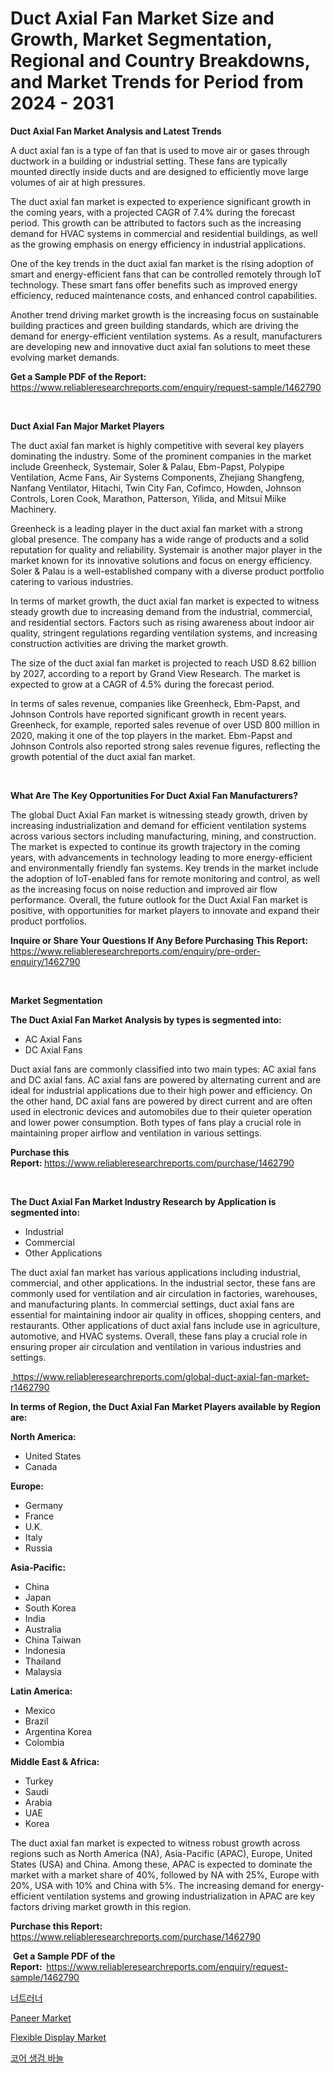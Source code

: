 <p><h1>Duct Axial Fan Market Size and Growth, Market Segmentation, Regional and Country Breakdowns, and Market Trends for Period from 2024 -  2031</h1></p><p><strong>Duct Axial Fan Market Analysis and Latest Trends</strong></p>
<p><p>A duct axial fan is a type of fan that is used to move air or gases through ductwork in a building or industrial setting. These fans are typically mounted directly inside ducts and are designed to efficiently move large volumes of air at high pressures.</p><p>The duct axial fan market is expected to experience significant growth in the coming years, with a projected CAGR of 7.4% during the forecast period. This growth can be attributed to factors such as the increasing demand for HVAC systems in commercial and residential buildings, as well as the growing emphasis on energy efficiency in industrial applications.</p><p>One of the key trends in the duct axial fan market is the rising adoption of smart and energy-efficient fans that can be controlled remotely through IoT technology. These smart fans offer benefits such as improved energy efficiency, reduced maintenance costs, and enhanced control capabilities.</p><p>Another trend driving market growth is the increasing focus on sustainable building practices and green building standards, which are driving the demand for energy-efficient ventilation systems. As a result, manufacturers are developing new and innovative duct axial fan solutions to meet these evolving market demands.</p></p>
<p><strong>Get a Sample PDF of the Report:&nbsp;</strong> <a href="https://www.reliableresearchreports.com/enquiry/request-sample/1462790">https://www.reliableresearchreports.com/enquiry/request-sample/1462790</a></p>
<p>&nbsp;</p>
<p><strong>Duct Axial Fan Major Market Players</strong></p>
<p><p>The duct axial fan market is highly competitive with several key players dominating the industry. Some of the prominent companies in the market include Greenheck, Systemair, Soler & Palau, Ebm-Papst, Polypipe Ventilation, Acme Fans, Air Systems Components, Zhejiang Shangfeng, Nanfang Ventilator, Hitachi, Twin City Fan, Cofimco, Howden, Johnson Controls, Loren Cook, Marathon, Patterson, Yilida, and Mitsui Miike Machinery.</p><p>Greenheck is a leading player in the duct axial fan market with a strong global presence. The company has a wide range of products and a solid reputation for quality and reliability. Systemair is another major player in the market known for its innovative solutions and focus on energy efficiency. Soler & Palau is a well-established company with a diverse product portfolio catering to various industries.</p><p>In terms of market growth, the duct axial fan market is expected to witness steady growth due to increasing demand from the industrial, commercial, and residential sectors. Factors such as rising awareness about indoor air quality, stringent regulations regarding ventilation systems, and increasing construction activities are driving the market growth.</p><p>The size of the duct axial fan market is projected to reach USD 8.62 billion by 2027, according to a report by Grand View Research. The market is expected to grow at a CAGR of 4.5% during the forecast period.</p><p>In terms of sales revenue, companies like Greenheck, Ebm-Papst, and Johnson Controls have reported significant growth in recent years. Greenheck, for example, reported sales revenue of over USD 800 million in 2020, making it one of the top players in the market. Ebm-Papst and Johnson Controls also reported strong sales revenue figures, reflecting the growth potential of the duct axial fan market.</p></p>
<p>&nbsp;</p>
<p><strong>What Are The Key Opportunities For Duct Axial Fan Manufacturers?</strong></p>
<p><p>The global Duct Axial Fan market is witnessing steady growth, driven by increasing industrialization and demand for efficient ventilation systems across various sectors including manufacturing, mining, and construction. The market is expected to continue its growth trajectory in the coming years, with advancements in technology leading to more energy-efficient and environmentally friendly fan systems. Key trends in the market include the adoption of IoT-enabled fans for remote monitoring and control, as well as the increasing focus on noise reduction and improved air flow performance. Overall, the future outlook for the Duct Axial Fan market is positive, with opportunities for market players to innovate and expand their product portfolios.</p></p>
<p><strong>Inquire or Share Your Questions If Any Before Purchasing This Report:</strong> <a href="https://www.reliableresearchreports.com/enquiry/pre-order-enquiry/1462790">https://www.reliableresearchreports.com/enquiry/pre-order-enquiry/1462790</a></p>
<p>&nbsp;</p>
<p><strong>Market Segmentation</strong></p>
<p><strong>The Duct Axial Fan Market Analysis by types is segmented into:</strong></p>
<p><ul><li>AC Axial Fans</li><li>DC Axial Fans</li></ul></p>
<p><p>Duct axial fans are commonly classified into two main types: AC axial fans and DC axial fans. AC axial fans are powered by alternating current and are ideal for industrial applications due to their high power and efficiency. On the other hand, DC axial fans are powered by direct current and are often used in electronic devices and automobiles due to their quieter operation and lower power consumption. Both types of fans play a crucial role in maintaining proper airflow and ventilation in various settings.</p></p>
<p><strong>Purchase this Report:&nbsp;</strong><a href="https://www.reliableresearchreports.com/purchase/1462790">https://www.reliableresearchreports.com/purchase/1462790</a></p>
<p>&nbsp;</p>
<p><strong>The Duct Axial Fan Market Industry Research by Application is segmented into:</strong></p>
<p><ul><li>Industrial</li><li>Commercial</li><li>Other Applications</li></ul></p>
<p><p>The duct axial fan market has various applications including industrial, commercial, and other applications. In the industrial sector, these fans are commonly used for ventilation and air circulation in factories, warehouses, and manufacturing plants. In commercial settings, duct axial fans are essential for maintaining indoor air quality in offices, shopping centers, and restaurants. Other applications of duct axial fans include use in agriculture, automotive, and HVAC systems. Overall, these fans play a crucial role in ensuring proper air circulation and ventilation in various industries and settings.</p></p>
<p><a href="https://www.reliableresearchreports.com/global-duct-axial-fan-market-r1462790">&nbsp;https://www.reliableresearchreports.com/global-duct-axial-fan-market-r1462790</a></p>
<p><strong>In terms of Region, the Duct Axial Fan Market Players available by Region are:</strong></p>
<p>
    <p> <strong> North America: </strong>
        <ul>
            <li>United States</li>
            <li>Canada</li>
        </ul>
        </p> 
    <p> <strong> Europe: </strong>
        <ul>
            <li>Germany</li>
            <li>France</li>
            <li>U.K.</li>
            <li>Italy</li>
            <li>Russia</li>
        </ul>
        </p> 
    <p> <strong> Asia-Pacific: </strong>
        <ul>
            <li>China</li>
            <li>Japan</li>
            <li>South Korea</li>
            <li>India</li>
            <li>Australia</li>
            <li>China Taiwan</li>
            <li>Indonesia</li>
            <li>Thailand</li>
            <li>Malaysia</li>
        </ul>
        </p> 
    <p> <strong> Latin America: </strong>
        <ul>
            <li>Mexico</li>
            <li>Brazil</li>
            <li>Argentina Korea</li>
            <li>Colombia</li>
        </ul>
        </p> 
    <p> <strong> Middle East & Africa: </strong>
        <ul>
            <li>Turkey</li>
            <li>Saudi</li>
            <li>Arabia</li>
            <li>UAE</li>
            <li>Korea</li>
        </ul>
    </p>
    </p>
<p><p>The duct axial fan market is expected to witness robust growth across regions such as North America (NA), Asia-Pacific (APAC), Europe, United States (USA) and China. Among these, APAC is expected to dominate the market with a market share of 40%, followed by NA with 25%, Europe with 20%, USA with 10% and China with 5%. The increasing demand for energy-efficient ventilation systems and growing industrialization in APAC are key factors driving market growth in this region.</p></p>
<p><strong>Purchase this Report: </strong><a href="https://www.reliableresearchreports.com/purchase/1462790">https://www.reliableresearchreports.com/purchase/1462790</a></p>
<p>&nbsp;<strong>Get a Sample PDF of the Report:&nbsp;&nbsp;</strong><a href="https://www.reliableresearchreports.com/enquiry/request-sample/1462790">https://www.reliableresearchreports.com/enquiry/request-sample/1462790</a></p>
<p><strong></strong></p>
<p><p><a href="https://medium.com/@earnesteidenreichja/2024%EB%85%84%EB%B6%80%ED%84%B0-2031%EB%85%84%EA%B9%8C%EC%A7%80-%EC%98%88%EC%83%81%EB%90%9C-%EB%84%88%ED%8A%B8%EB%9F%AC%EB%84%88-%EC%8B%9C%EC%9E%A5-%EB%B6%84%EC%84%9D-%EB%B0%8F-%ED%81%AC%EA%B8%B0%EC%9E%85%EB%8B%88%EB%8B%A4-37259935960e">너트러너</a></p><p><a href="https://www.linkedin.com/pulse/paneer-market-outlook-industry-overview-forecast-2024-2eulc?trackingId=KLvdF01lBmk0TULpAxyviQ%3D%3D">Paneer Market</a></p><p><a href="https://www.linkedin.com/pulse/flexible-display-market-comprehensive-assessment-type-fewdc?trackingId=4aVdUGLqcIe4TSmJ%2Fei1Tw%3D%3D">Flexible Display Market</a></p><p><a href="https://medium.com/@midge5687567/%EC%BD%94%EC%96%B4-%EB%B0%94%EC%9D%B4%EC%98%A4%ED%94%BC-%EC%8B%9C-%EB%B0%94%EB%8A%98-%EC%8B%9C%EC%9E%A5-%EC%A0%84%EB%A7%9D-%EC%82%B0%EC%97%85-%EA%B0%9C%EC%9A%94-%EB%B0%8F-%EC%98%88%EC%B8%A1-2024%EB%85%84%EB%B6%80%ED%84%B0-2031%EB%85%84%EA%B9%8C%EC%A7%80-dee559e2c5ef">코어 생검 바늘</a></p></p>